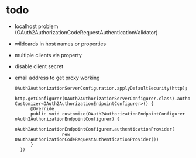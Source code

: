 # todo

- localhost problem (OAuth2AuthorizationCodeRequestAuthenticationValidator)
- wildcards in host names or properties
- multiple clients via property
- disable client secret
- email address to get proxy working


      OAuth2AuthorizationServerConfiguration.applyDefaultSecurity(http);
        http.getConfigurer(OAuth2AuthorizationServerConfigurer.class).authorizationEndpoint(new Customizer<OAuth2AuthorizationEndpointConfigurer>() {
            @Override
            public void customize(OAuth2AuthorizationEndpointConfigurer oAuth2AuthorizationEndpointConfigurer) {
                oAuth2AuthorizationEndpointConfigurer.authenticationProvider(
                        new OAuth2AuthorizationCodeRequestAuthenticationProvider())
            }
        })
